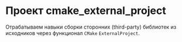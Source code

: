 # Проект cmake_external_project

Отрабатываем навыки сборки сторонних (third-party) библиотек из исходников через функционал `CMake` `ExternalProject`.